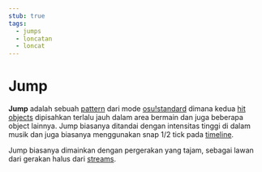 ```yaml
---
stub: true
tags:
  - jumps
  - loncatan
  - loncat
---
```


# Jump

**Jump** adalah sebuah [pattern](/wiki/Beatmaps/Pattern) dari mode [osu!standard](/wiki/Game_mode/osu!) dimana kedua [hit objects](/wiki/Hit_Objects) dipisahkan terlalu jauh dalam area bermain dan juga beberapa object lainnya. Jump biasanya ditandai dengan intensitas tinggi di dalam musik dan juga biasanya menggunakan snap 1/2 tick pada [timeline](/wiki/Beatmap_Editor/Timelines#hit-objects).

Jump biasanya dimainkan dengan pergerakan yang tajam, sebagai lawan dari gerakan halus dari [streams](/wiki/Beatmaps/Pattern/Stream).
